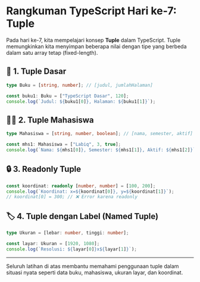 # Rangkuman TypeScript Hari ke-7: Tuple

Pada hari ke-7, kita mempelajari konsep **Tuple** dalam TypeScript. Tuple memungkinkan kita menyimpan beberapa nilai dengan tipe yang berbeda dalam satu array tetap (fixed-length).

## 📘 1. Tuple Dasar

```ts
type Buku = [string, number]; // [judul, jumlahHalaman]

const buku1: Buku = ["TypeScript Dasar", 120];
console.log(`Judul: ${buku1[0]}, Halaman: ${buku1[1]}`);
```

## 👨‍🎓 2. Tuple Mahasiswa

```ts
type Mahasiswa = [string, number, boolean]; // [nama, semester, aktif]

const mhs1: Mahasiswa = ["Labiq", 3, true];
console.log(`Nama: ${mhs1[0]}, Semester: ${mhs1[1]}, Aktif: ${mhs1[2]}`);
```

## 🔒 3. Readonly Tuple

```ts
const koordinat: readonly [number, number] = [100, 200];
console.log(`Koordinat: x=${koordinat[0]}, y=${koordinat[1]}`);
// koordinat[0] = 300; // ❌ Error karena readonly
```

## 🏷️ 4. Tuple dengan Label (Named Tuple)

```ts
type Ukuran = [lebar: number, tinggi: number];

const layar: Ukuran = [1920, 1080];
console.log(`Resolusi: ${layar[0]}x${layar[1]}`);
```

---

Seluruh latihan di atas membantu memahami penggunaan tuple dalam situasi nyata seperti data buku, mahasiswa, ukuran layar, dan koordinat.